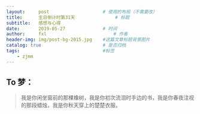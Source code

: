 ```yaml
---
layout:     post   				    # 使用的布局（不需要改）
title:      生日倒计时第31天 				# 标题
subtitle:   感想与心得
date:       2019-05-27 				# 时间
author:     fxl 						# 作者
header-img: img/post-bg-2015.jpg 	#这篇文章标题背景图片
catalog: true 						# 是否归档
tags:								#标签
    - zjmm
---
```

## To 梦：
>我是你闲坐窗前的那棵橡树，我是你初次流泪时手边的书，我是你春夜注视的那段蜡烛，我是你秋天穿上的楚楚衣服。
